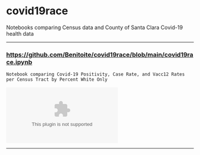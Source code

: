 # covid19race
Notebooks comparing Census data and County of Santa Clara Covid-19 health data
<hr>

### https://github.com/Benitoite/covid19race/blob/main/covid19race.ipynb
    Notebook comparing Covid-19 Positivity, Case Rate, and Vacc12 Rates per Census Tract by Percent White Only
<embed src="Resources/figure1.pdf"  type=”application/pdf” width=”100%” height=”500px” />
<hr>
